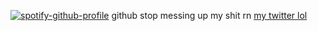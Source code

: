 [![spotify-github-profile](https://spotify-github-profile.kittinanx.com/api/view?uid=zk3kqasav3276idzo94kiu70w&cover_image=true&theme=novatorem&show_offline=false&background_color=121212&interchange=false&bar_color=53b14f&bar_color_cover=false)](https://github.com/kittinan/spotify-github-profile)
github stop messing up my shit rn
[my twitter lol](https://x.com/S0LSTIC?t=Ri9VS6YofG6qIfvoPDKRtg&s=09)

